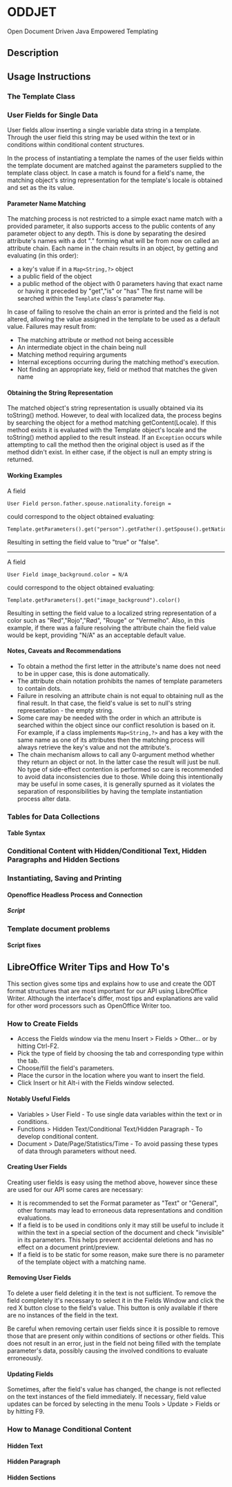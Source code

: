 # ODDJET

Open Document Driven Java Empowered Templating

## Description

## Usage Instructions

### The Template Class

### User Fields for Single Data

User fields allow inserting a single variable data string in a template. Through the user field this string may be used within the text or in conditions within conditional content structures.

In the process of instantiating a template the names of the user fields within the template document are matched against the parameters supplied to the template class object. In case a match is found for a field's name, the matching object's string representation for the template's locale is obtained and set as the its value.

#### Parameter Name Matching

The matching process is not restricted to a simple exact name match with a provided parameter, it also supports access to the public contents of any parameter object to any depth. This is done by separating the desired attribute's names with a dot "." forming what will be from now on called an attribute chain. Each name in the chain results in an object, by getting and evaluating (in this order):
* a key's value if in a <code>Map\<String,?\></code> object
* a public field of the object
* a public method of the object with 0 parameters having that exact name or having it preceded by "get","is" or "has"
The first name will be searched within the <code>Template</code> class's parameter <code>Map</code>.
 
In case of failing to resolve the chain an error is printed and the field is not altered, allowing the value assigned in the template to be used as a default value. Failures may result from:
* The matching attribute or method not being accessible
* An intermediate object in the chain being null
* Matching method requiring arguments 
* Internal exceptions occurring during the matching method's execution.
* Not finding an appropriate key, field or method that matches the given name

#### Obtaining the String Representation

The matched object's string representation is usually obtained via its toString() method. However, to deal with localized data, the process begins by searching the object for a method matching getContent(Locale). If this method exists it is evaluated with the Template object's locale and the toString() method applied to the result instead. If an <code>Exception</code> occurs while attempting to call the method then the original object is used as if the method didn't exist. In either case, if the object is null an empty string is returned.

#### Working Examples

A field

    User Field person.father.spouse.nationality.foreign = 
could correspond to the object obtained evaluating:

    Template.getParameters().get("person").getFather().getSpouse().getNationality().isForeign()
Resulting in setting the field value to "true" or "false".
___

A field

    User Field image_background.color = N/A
could correspond to the object obtained evaluating:

    Template.getParameters().get("image_background").color()
Resulting in setting the field value to a localized string representation of a color such as "Red","Rojo","Rød", "Rouge" or "Vermelho".
Also, in this example, if there was a failure resolving the attribute chain the field value would be kept, providing "N/A" as an acceptable default value.

#### Notes, Caveats and Recommendations
* To obtain a method the first letter in the attribute's name does not need to be in upper case, this is done automatically.
* The attribute chain notation prohibits the names of template parameters to contain dots.
* Failure in resolving an attribute chain is not equal to obtaining null as the final result. In that case, the field's value is set to null's string representation - the empty string.
* Some care may be needed with the order in which an attribute is searched within the object since our conflict resolution is based on it. For example, if a class implements <code>Map\<String,?\></code> and has a key with the same name as one of its attributes then the matching process will always retrieve the key's value and not the attribute's.
* The chain mechanism allows to call any 0-argument method whether they return an object or not. In the latter case the result will just be null. No type of side-effect contention is performed so care is recommended to avoid data inconsistencies due to those. While doing this intentionally may be useful in some cases, it is generally spurned as it violates the separation of responsibilities by having the template instantiation process alter data.

### Tables for Data Collections

#### Table Syntax

### Conditional Content with Hidden/Conditional Text, Hidden Paragraphs and Hidden Sections

### Instantiating, Saving and Printing

#### Openoffice Headless Process and Connection

##### Script

### Template document problems

#### Script fixes

## LibreOffice Writer Tips and How To's

This section gives some tips and explains how to use and create the ODT format structures that are most important for our API using LibreOffice Writer. Although the interface's differ, most tips and explanations are valid for other word processors such as OpenOffice Writer too.

### How to Create Fields

* Access the Fields window via the menu Insert > Fields > Other... or by hitting Ctrl-F2.
* Pick the type of field by choosing the tab and corresponding type within the tab.
* Choose/fill the field's parameters.
* Place the cursor in the location where you want to insert the field.
* Click Insert or hit Alt-i with the Fields window selected.

#### Notably Useful Fields

* Variables > User Field - To use single data variables within the text or in conditions.
* Functions > Hidden Text/Conditional Text/Hidden Paragraph - To develop conditional content.
* Document  > Date/Page/Statistics/Time - To avoid passing these types of data through parameters without need.

#### Creating User Fields

Creating user fields is easy using the method above, however since these are used for our API some cares are necessary:
* It is recommended to set the Format parameter as "Text" or "General", other formats may lead to erroneous data representations and condition evaluations.
* If a field is to be used in conditions only it may still be useful to include it within the text in a special section of the document and check "invisible" in its parameters. This helps prevent accidental deletions and has no effect on a document print/preview. 
* If a field is to be static for some reason, make sure there is no parameter of the template object with a matching name.

#### Removing User Fields

To delete a user field deleting it in the text is not sufficient. To remove the field completely it's necessary to select it in the Fields Window and click the red X button close to the field's value. This button is only available if there are no instances of the field in the text.

Be careful when removing certain user fields since it is possible to remove those that are present only within conditions of sections or other fields. This does not result in an error, just in the field not being filled with the template parameter's data, possibly causing the involved conditions to evaluate erroneously.

#### Updating Fields

Sometimes, after the field's value has changed, the change is not reflected on the text instances of the field immediately. If necessary, field value updates can be forced by selecting in the menu Tools > Update > Fields or by hitting F9.

### How to Manage Conditional Content

#### Hidden Text

#### Hidden Paragraph

#### Hidden Sections




